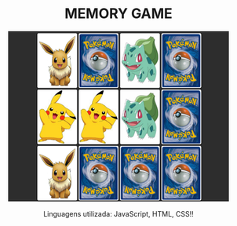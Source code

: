 <h1 align="center">MEMORY GAME</h1>
<p align="center">
<a href="https://nathmelop.github.io/Jogo-Da-Memoria-/">
    <img src="https://github.com/nathmelop/Jogo-Da-Memoria-/raw/main/game.png" alt="Memory Game"></a></p>



 <p align="center"> Linguagens utilizada: JavaScript, HTML, CSS!! 
</p>